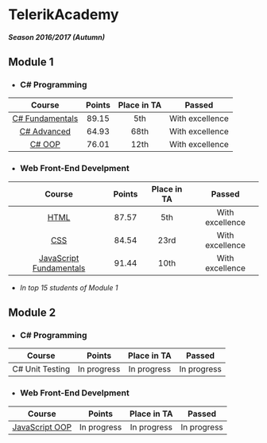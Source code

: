 # TelerikAcademy
##### Season 2016/2017 (Autumn)

## Module 1

- ### C# Programming
|                     Course                    | Points | Place in TA |      Passed     |
|:---------------------------------------------:|:------:|:-----------:|:---------------:|
| [C# Fundamentals](/01.%20C%23%20Fundamentals) |  89.15 |      5th    | With excellence |
|     [C# Advanced](/02.%20C%23%20Advanced)     |  64.93 |     68th    | With excellence |
|        [C# OOP](/02.%20C%23%20Advanced)       |  76.01 |     12th    | With excellence |

- ### Web Front-End Develpment
|                            Course                           | Points | Place in TA |      Passed     |
|:-----------------------------------------------------------:|:------:|:-----------:|:---------------:|
|                     [HTML](/01.%20HTML)                     |  87.57 |      5th    | With excellence |
|                      [CSS](/02.%20CSS)                      |  84.54 |     23rd    | With excellence |
| [JavaScript Fundamentals](/03.%20Javascript%20Fundamentals) |  91.44 |     10th    | With excellence |

- *In top 15 students of Module 1*
 
## Module 2

- ### C# Programming
|      Course     |    Points   | Place in TA |   Passed    |
|:---------------:|:-----------:|:-----------:|:-----------:|
| C# Unit Testing | In progress | In progress | In progress |

- ### Web Front-End Develpment
|                   Course                  |    Points   | Place in TA |    Passed   |
|:-----------------------------------------:|:-----------:|:-----------:|:-----------:|
| [JavaScript OOP](/04.%20Javascript%20OOP) | In progress | In progress | In progress |

